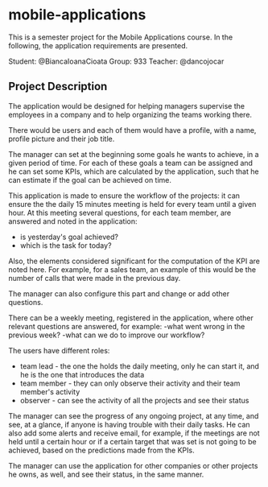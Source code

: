 # mobile-applications
This is a semester project for the Mobile Applications course. In the following, the application requirements are presented.

Student: @BiancaIoanaCioata Group: 933 Teacher: @dancojocar

## Project Description

The application would be designed for helping managers supervise the employees in a company and to help organizing the teams working there. 

There would be users and each of them would have a profile, with a name, profile picture and their job title. 

The manager can set at the beginning some goals he wants to achieve, in a given period of time. For each of these goals a team can be assigned and he can set some KPIs, which are calculated by the application, such that he can estimate if the goal can be achieved on time. 

This application is made to ensure the workflow of the projects: it can ensure the the daily 15 minutes meeting is held for every team until a given hour. At this meeting several questions, for each team member, are answered and noted in the application: 
 - is yesterday's goal achieved? 
 - which is the task for today? 
 
 Also, the elements considered significant for the computation of the KPI are noted here. For example, for a sales team, an example of this would be the number of calls that were made in the previous day.

 The manager can also configure this part and change or add other questions.

There can be a weekly meeting, registered in the application, where other relevant questions are answered, for example:
-what went wrong in the previous week?
-what can we do to improve our workflow? 

 The users have different roles: 
 - team lead - the one the holds the daily meeting, only he can start it, and he is the one that introduces the data
 - team member - they can only observe their activity and their team member's activity
 - observer - can see the activity of all the projects and see their status

 The manager can see the progress of any ongoing project, at any time, and see, at a glance, if anyone is having trouble with their daily tasks. He can also add some alerts and receive email, for example, if the meetings are not held until a certain hour or if a certain target that was set is not going to be achieved, based on the predictions made from the KPIs.

 The manager can use the application for other companies or other projects he owns, as well, and see their status, in the same manner.

